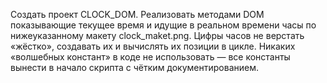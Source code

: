 Создать проект CLOCK_DOM. Реализовать методами DOM показывающие текущее время и идущие в реальном времени часы по нижеуказанному макету clock_maket.png.
Цифры часов не верстать «жёстко», создавать их и вычислять их позиции в цикле.
Никаких «волшебных констант» в коде не использовать — все константы вынести в начало скрипта с чётким документированием.
